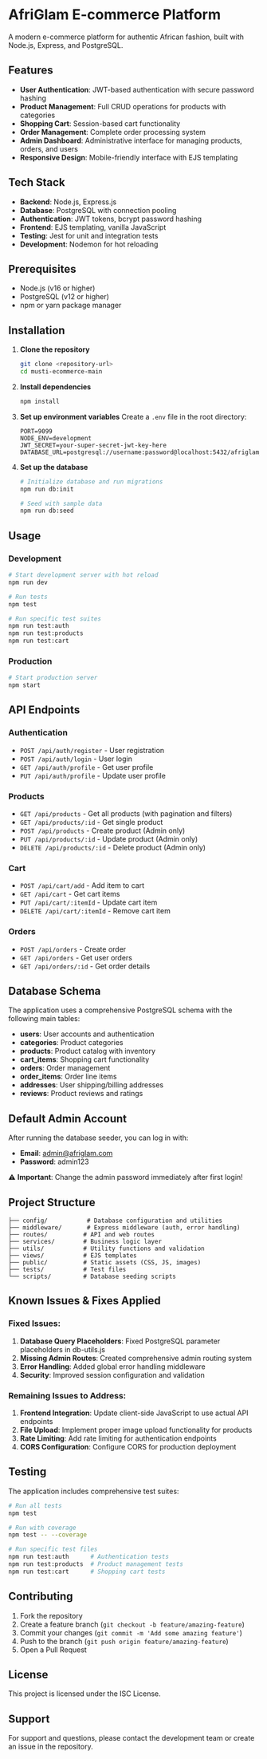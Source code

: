 # AfriGlam E-commerce Platform

A modern e-commerce platform for authentic African fashion, built with Node.js, Express, and PostgreSQL.

## Features

- **User Authentication**: JWT-based authentication with secure password hashing
- **Product Management**: Full CRUD operations for products with categories
- **Shopping Cart**: Session-based cart functionality
- **Order Management**: Complete order processing system
- **Admin Dashboard**: Administrative interface for managing products, orders, and users
- **Responsive Design**: Mobile-friendly interface with EJS templating

## Tech Stack

- **Backend**: Node.js, Express.js
- **Database**: PostgreSQL with connection pooling
- **Authentication**: JWT tokens, bcrypt password hashing
- **Frontend**: EJS templating, vanilla JavaScript
- **Testing**: Jest for unit and integration tests
- **Development**: Nodemon for hot reloading

## Prerequisites

- Node.js (v16 or higher)
- PostgreSQL (v12 or higher)
- npm or yarn package manager

## Installation

1. **Clone the repository**
   ```bash
   git clone <repository-url>
   cd musti-ecommerce-main
   ```

2. **Install dependencies**
   ```bash
   npm install
   ```

3. **Set up environment variables**
   Create a `.env` file in the root directory:
   ```env
   PORT=9099
   NODE_ENV=development
   JWT_SECRET=your-super-secret-jwt-key-here
   DATABASE_URL=postgresql://username:password@localhost:5432/afriglam_db
   ```

4. **Set up the database**
   ```bash
   # Initialize database and run migrations
   npm run db:init
   
   # Seed with sample data
   npm run db:seed
   ```

## Usage

### Development
```bash
# Start development server with hot reload
npm run dev

# Run tests
npm test

# Run specific test suites
npm run test:auth
npm run test:products
npm run test:cart
```

### Production
```bash
# Start production server
npm start
```

## API Endpoints

### Authentication
- `POST /api/auth/register` - User registration
- `POST /api/auth/login` - User login
- `GET /api/auth/profile` - Get user profile
- `PUT /api/auth/profile` - Update user profile

### Products
- `GET /api/products` - Get all products (with pagination and filters)
- `GET /api/products/:id` - Get single product
- `POST /api/products` - Create product (Admin only)
- `PUT /api/products/:id` - Update product (Admin only)
- `DELETE /api/products/:id` - Delete product (Admin only)

### Cart
- `POST /api/cart/add` - Add item to cart
- `GET /api/cart` - Get cart items
- `PUT /api/cart/:itemId` - Update cart item
- `DELETE /api/cart/:itemId` - Remove cart item

### Orders
- `POST /api/orders` - Create order
- `GET /api/orders` - Get user orders
- `GET /api/orders/:id` - Get order details

## Database Schema

The application uses a comprehensive PostgreSQL schema with the following main tables:

- **users**: User accounts and authentication
- **categories**: Product categories
- **products**: Product catalog with inventory
- **cart_items**: Shopping cart functionality
- **orders**: Order management
- **order_items**: Order line items
- **addresses**: User shipping/billing addresses
- **reviews**: Product reviews and ratings

## Default Admin Account

After running the database seeder, you can log in with:
- **Email**: admin@afriglam.com
- **Password**: admin123

⚠️ **Important**: Change the admin password immediately after first login!

## Project Structure

```
├── config/           # Database configuration and utilities
├── middleware/       # Express middleware (auth, error handling)
├── routes/          # API and web routes
├── services/        # Business logic layer
├── utils/           # Utility functions and validation
├── views/           # EJS templates
├── public/          # Static assets (CSS, JS, images)
├── tests/           # Test files
└── scripts/         # Database seeding scripts
```

## Known Issues & Fixes Applied

### Fixed Issues:
1. **Database Query Placeholders**: Fixed PostgreSQL parameter placeholders in db-utils.js
2. **Missing Admin Routes**: Created comprehensive admin routing system
3. **Error Handling**: Added global error handling middleware
4. **Security**: Improved session configuration and validation

### Remaining Issues to Address:
1. **Frontend Integration**: Update client-side JavaScript to use actual API endpoints
2. **File Upload**: Implement proper image upload functionality for products
3. **Rate Limiting**: Add rate limiting for authentication endpoints
4. **CORS Configuration**: Configure CORS for production deployment

## Testing

The application includes comprehensive test suites:

```bash
# Run all tests
npm test

# Run with coverage
npm test -- --coverage

# Run specific test files
npm run test:auth      # Authentication tests
npm run test:products  # Product management tests
npm run test:cart      # Shopping cart tests
```

## Contributing

1. Fork the repository
2. Create a feature branch (`git checkout -b feature/amazing-feature`)
3. Commit your changes (`git commit -m 'Add some amazing feature'`)
4. Push to the branch (`git push origin feature/amazing-feature`)
5. Open a Pull Request

## License

This project is licensed under the ISC License.

## Support

For support and questions, please contact the development team or create an issue in the repository.
